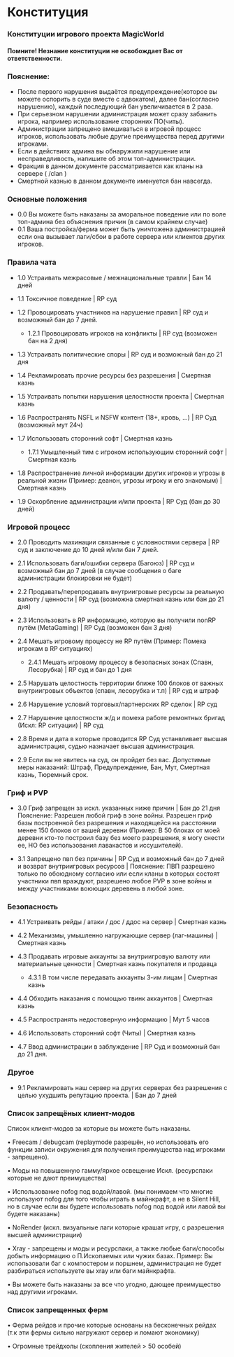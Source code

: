# Конституция

### Конституции игрового проекта MagicWorld

#### Помните! Незнание конституции не освобождает Вас от ответственности.

### Пояснение: 

- После первого нарушения выдаётся предупреждение(которое вы можете оспорить в суде вместе с адвокатом), далее бан(согласно нарушению), каждый последующий бан увеличивается в 2 раза. 
- При серьезном нарушении администрация может сразу забанить игрока, например использование сторонних ПО(читы). 
- Администрации запрещено вмешиваться в игровой процесс игроков, использовать любые другие преимущества перед другими игроками. 
- Если в действиях админа вы обнаружили нарушение или несправедливость, напишите об этом топ-администрации. 
- Фракция в данном документе рассматривается как кланы на сервере ( /clan )
- Смертной казнью в данном документе именуется бан навсегда.

### Основные положения

- 0.0 Вы можете быть наказаны за аморальное поведение или по воле топ-админа без объяснения причин (в самом крайнем случае)
- 0.1 Ваша постройка/ферма может быть уничтожена администрацией если она вызывает лаги/сбои в работе сервера или клиентов других игроков.

### Правила чата

- 1.0 Устраивать межрасовые / межнациональные травли | Бан 14 дней

- 1.1 Токсичное поведение | RP суд

- 1.2 Провоцировать участников на нарушение правил | RP суд и возможный бан до 7 дней.
  - 1.2.1 Провоцировать игроков на конфликты | RP суд (возможен бан на 2 дня)

- 1.3 Устраивать политические споры | RP суд и возможный бан до 21 дня 

- 1.4 Рекламировать прочие ресурсы без разрешения | Смертная казнь 

- 1.5 Устраивать попытки нарушения целостности проекта | Смертная казнь 

- 1.6 Распространять NSFL и NSFW контент (18+, кровь, …) | RP Суд (возможный мут 24ч)

- 1.7 Использовать сторонний софт | Смертная казнь
  - 1.7.1 Умышленный тим с игроком использующим сторонний софт | Смертная казнь

- 1.8 Распространение личной информации других игроков и угрозы в реальной жизни (Пример: деанон, угрозы игроку и его знакомым) | Смертная казнь

- 1.9 Оскорбление администрации и/или проекта | RP Суд (бан до 30 дней)

### Игровой процесс

- 2.0 Проводить махинации связанные с условностями сервера | RP суд и заключение до 10 дней и/или бан 7 дней.

- 2.1 Использовать баги/ошибки сервера (Багоюз) | RP суд и возможный бан до 7 дней (в случае сообщения о баге администрации блокировки не будет) 

- 2.2 Продавать/перепродавать внутриигровые ресурсы за реальную валюту / ценности | RP суд (возможна смертная казнь или бан до 21 дня)

- 2.3 Использовать в RP информацию, которую вы получили nonRP путём (MetaGaming) | RP Суд (возможен бан 3 дня)

- 2.4 Мешать игровому процессу не RP путём (Пример: Помеха игрокам в RP ситуациях) 
   - 2.4.1 Мешать игровому процессу в безопасных зонах (Спавн, Лесорубка) | RP суд и бан до 1 дня 

- 2.5 Нарушать целостность территории ближе 100 блоков от важных внутриигровых объектов (спавн, лесорубка и т.п) | RP суд и штраф 

- 2.6 Нарушение условий торговых/партнерских RP сделок | RP суд 

- 2.7 Нарушение целостности ж/д и помеха работе ремонтных бригад (Искл: RP ситуации) | RP суд

- 2.8 Время и дата в которые проводится RP Суд устанвливает высшая администрация, судью назначает высшая администрация.

- 2.9 Если вы не явитесь на суд, он пройдет без вас. Допустимые меры наказаний: Штраф, Предупреждение, Бан, Мут, Смертная казнь, Тюремный срок.

### Гриф и PVP

- 3.0 Гриф запрещен за искл. указанных ниже причин | Бан до 21 дня Пояснение: Разрешен любой гриф в зоне войны. Разрешен гриф базы построенной без разрешения и находящейся на расстоянии менее 150 блоков от вашей деревни (Пример: В 50 блоках от моей деревни кто-то построил  базу без моего разрешения, я могу снести ее, НО без использования лавакастов и иссушителей).

- 3.1 Запрещено пвп без причины | RP Суд и возможный бан до 7 дней
 и возврат внутриигровых ресурсов | Пояснение: ПВП разрешено только по обоюдному согласию или если кланы в которых состоят участники пвп враждуют, разрешено любое PVP в зоне войны и между участниками воюющих деревень в любой зоне.

### Безопасность

- 4.1 Устраивать рейды / атаки / дос / ддос на сервер | Смертная казнь

- 4.2 Механизмы, умышленно нагружающие сервер (лаг-машины) | Смертная казнь

- 4.3 Продавать игровые аккаунты за внутриигровую валюту или материальные ценности | Смертная казнь покупателя и продавца
   - 4.3.1 В том числе передавать аккаунты 3-им лицам | Смертная казнь

- 4.4 Обходить наказания с помощью твинк аккаунтов | Смертная казнь

- 4.5 Распространять недостоверную информацию | Мут 5 часов

- 4.6 Использовать сторонний софт (Читы) | Смертная казнь

- 4.7 Ввод администрации в заблуждение | RP Суд и возможный бан до 21 дня.

### Другое

- 9.1 Рекламировать наш сервер на других серверах без разрешения с целью ухудшить репутацию проекта. | Бан до 7 дней

### Список запрещёных клиент-модов

Список клиент-модов за которые вы можете быть наказаны.

• Freecam / debugcam (replaymode разрешён, но использовать его функции записи окружения для получения преимущества над игроками - запрещено).

• Моды на повышенную гамму/яркое освещение Искл. (ресурспаки которые не дают преимущества)

• Использование nofog под водой/лавой. (мы понимаем что многие используют nofog для того чтобы играть в майнкрафт, а не в Silent Hill, но в случае если вы будете использовать nofog под водой или лавой вы будете наказаны)

• NoRender (искл. визуальные лаги которые крашат игру, с разрешения высшей администрации)

• Xray - запрещены и моды и ресурспаки, а также любые баги/способы добыть информацию о П.Ископаемых или чужих базах. Пример: Вы использовали баг с компостером и поршнем, администрация не будет разбираться используете вы xray или баги майнкрафта.  

• Вы можете быть наказаны за все что угодно, дающее преимущество над другими игроками.

### Список запрещенных ферм 

• Ферма рейдов и прочие которые основаны на бесконечных рейдах (т.к эти фермы сильно нагружают сервер и ломают экономику)

• Огромные трейдхолы (скопления жителей > 50 особей)




